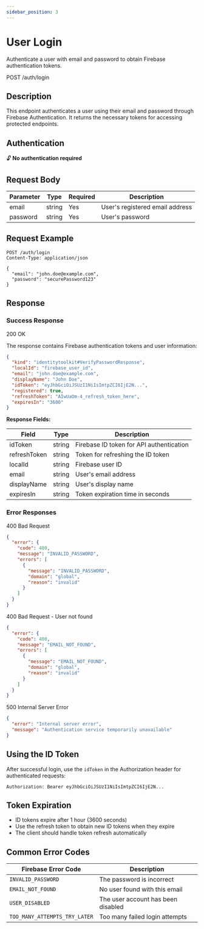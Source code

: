 ```yaml
---
sidebar_position: 3
---
```


# User Login

Authenticate a user with email and password to obtain Firebase authentication tokens.

<div className="api-endpoint">
  <span className="http-method http-post">POST</span>
  <span className="endpoint-url">/auth/login</span>
</div>

## Description

This endpoint authenticates a user using their email and password through Firebase Authentication. It returns the necessary tokens for accessing protected endpoints.

## Authentication

🔓 **No authentication required**

## Request Body

<table className="parameter-table">
  <thead>
    <tr>
      <th>Parameter</th>
      <th>Type</th>
      <th>Required</th>
      <th>Description</th>
    </tr>
  </thead>
  <tbody>
    <tr>
      <td>email</td>
      <td>string</td>
      <td>Yes</td>
      <td>User's registered email address</td>
    </tr>
    <tr>
      <td>password</td>
      <td>string</td>
      <td>Yes</td>
      <td>User's password</td>
    </tr>
  </tbody>
</table>

## Request Example

```http
POST /auth/login
Content-Type: application/json

{
  "email": "john.doe@example.com",
  "password": "securePassword123"
}
```

## Response

### Success Response

<span className="status-code status-200">200 OK</span>

The response contains Firebase authentication tokens and user information:

```json
{
  "kind": "identitytoolkit#VerifyPasswordResponse",
  "localId": "firebase_user_id",
  "email": "john.doe@example.com",
  "displayName": "John Doe",
  "idToken": "eyJhbGciOiJSUzI1NiIsImtpZCI6IjE2N...",
  "registered": true,
  "refreshToken": "AIwUaOm-4_refresh_token_here",
  "expiresIn": "3600"
}
```

**Response Fields:**

<table className="parameter-table">
  <thead>
    <tr>
      <th>Field</th>
      <th>Type</th>
      <th>Description</th>
    </tr>
  </thead>
  <tbody>
    <tr>
      <td>idToken</td>
      <td>string</td>
      <td>Firebase ID token for API authentication</td>
    </tr>
    <tr>
      <td>refreshToken</td>
      <td>string</td>
      <td>Token for refreshing the ID token</td>
    </tr>
    <tr>
      <td>localId</td>
      <td>string</td>
      <td>Firebase user ID</td>
    </tr>
    <tr>
      <td>email</td>
      <td>string</td>
      <td>User's email address</td>
    </tr>
    <tr>
      <td>displayName</td>
      <td>string</td>
      <td>User's display name</td>
    </tr>
    <tr>
      <td>expiresIn</td>
      <td>string</td>
      <td>Token expiration time in seconds</td>
    </tr>
  </tbody>
</table>

### Error Responses

<span className="status-code status-400">400 Bad Request</span>

```json
{
  "error": {
    "code": 400,
    "message": "INVALID_PASSWORD",
    "errors": [
      {
        "message": "INVALID_PASSWORD",
        "domain": "global",
        "reason": "invalid"
      }
    ]
  }
}
```

<span className="status-code status-400">400 Bad Request</span> - User not found

```json
{
  "error": {
    "code": 400,
    "message": "EMAIL_NOT_FOUND",
    "errors": [
      {
        "message": "EMAIL_NOT_FOUND",
        "domain": "global",
        "reason": "invalid"
      }
    ]
  }
}
```

<span className="status-code status-500">500 Internal Server Error</span>

```json
{
  "error": "Internal server error",
  "message": "Authentication service temporarily unavailable"
}
```

## Using the ID Token

After successful login, use the `idToken` in the Authorization header for authenticated requests:

```http
Authorization: Bearer eyJhbGciOiJSUzI1NiIsImtpZCI6IjE2N...
```

## Token Expiration

- ID tokens expire after 1 hour (3600 seconds)
- Use the refresh token to obtain new ID tokens when they expire
- The client should handle token refresh automatically

## Common Error Codes

| Firebase Error Code | Description |
|--------------------|-------------|
| `INVALID_PASSWORD` | The password is incorrect |
| `EMAIL_NOT_FOUND` | No user found with this email |
| `USER_DISABLED` | The user account has been disabled |
| `TOO_MANY_ATTEMPTS_TRY_LATER` | Too many failed login attempts |